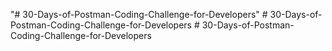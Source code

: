 "# 30-Days-of-Postman-Coding-Challenge-for-Developers" 
#   3 0 - D a y s - o f - P o s t m a n - C o d i n g - C h a l l e n g e - f o r - D e v e l o p e r s  
 #   3 0 - D a y s - o f - P o s t m a n - C o d i n g - C h a l l e n g e - f o r - D e v e l o p e r s  
 